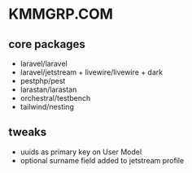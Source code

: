 # KMMGRP.COM

## core packages

- laravel/laravel
- laravel/jetstream + livewire/livewire + dark
- pestphp/pest
- larastan/larastan
- orchestral/testbench
- tailwind/nesting

## tweaks
- uuids as primary key on User Model
- optional surname field added to jetstream profile
